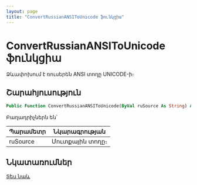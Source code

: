```yaml
---
layout: page
title: "ConvertRussianANSIToUnicode ֆունկցիա"
---
```


# ConvertRussianANSIToUnicode ֆունկցիա

Ձևափոխում է ռուսերեն ANSI տողը UNICODE-ի։

## Շարահյուսություն

``` vb
Public Function ConvertRussianANSIToUnicode(ByVal ruSource As String) As String
```

Բաղադրիչներն են՝

| Պարամետր | Նկարագրության |
|--|--|
| ruSource | Մուտքային տողը։ |

## Նկատառումներ

[Տես նաև](../../../functions.html)
